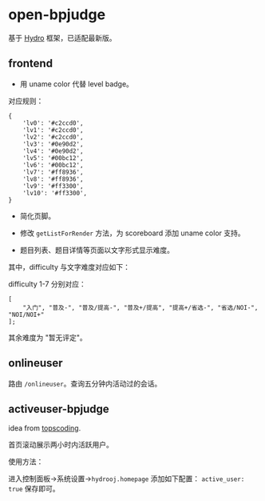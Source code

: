 # open-bpjudge

基于 [Hydro](https://github.com/hydro-dev/Hydro) 框架，已适配最新版。

## frontend

-  用 uname color 代替 level badge。

对应规则：

```
{
    'lv0': '#c2ccd0',
    'lv1': '#c2ccd0',
    'lv2': '#c2ccd0',
    'lv3': '#0e90d2',
    'lv4': '#0e90d2',
    'lv5': '#00bc12',
    'lv6': '#00bc12',
    'lv7': '#ff8936',
    'lv8': '#ff8936',
    'lv9': '#ff3300',
    'lv10': '#ff3300',
}
```

- 简化页脚。

- 修改 `getListForRender` 方法，为 scoreboard 添加 uname color 支持。

- 题目列表、题目详情等页面以文字形式显示难度。

其中，difficulty 与文字难度对应如下：

difficulty 1-7 分别对应：

```
[
    "入门", "普及-", "普及/提高-", "普及+/提高", "提高+/省选-", "省选/NOI-", "NOI/NOI+"
];
```

其余难度为 "暂无评定"。

## onlineuser

路由 `/onlineuser`。查询五分钟内活动过的会话。


## activeuser-bpjudge

idea from [topscoding](https://topscoding.com/).

首页滚动展示两小时内活跃用户。

使用方法：

进入控制面板->系统设置->`hydrooj.homepage` 添加如下配置： `active_user: true` 保存即可。